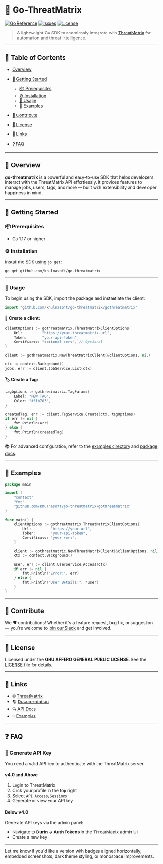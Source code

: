 # 🚀 Go-ThreatMatrix

[![Go Reference](https://pkg.go.dev/badge/github.com/khulnasoft/go-threatmatrix.svg)](https://pkg.go.dev/github.com/khulnasoft/go-threatmatrix)
[![Issues](https://img.shields.io/github/issues/khulnasoft/go-threatmatrix?color=blue&logo=github&logoColor=white&style=flat-square)](https://github.com/khulnasoft/go-threatmatrix/issues)
[![License](https://img.shields.io/github/license/khulnasoft/go-threatmatrix?color=blueviolet&logo=open-source-initiative&style=flat-square)](https://github.com/khulnasoft/go-threatmatrix/blob/main/LICENSE)

> A lightweight Go SDK to seamlessly integrate with [ThreatMatrix](https://github.com/khulnasoft/ThreatMatrix) for automation and threat intelligence.

---

## 📘 Table of Contents

* [Overview](#-overview)
* [🚀 Getting Started](#-getting-started)

  * [📦 Prerequisites](#-prerequisites)
  * [⚙️ Installation](#️-installation)
  * [📌 Usage](#-usage)
  * [🧪 Examples](#-examples)
* [🤝 Contribute](#-contribute)
* [📄 License](#-license)
* [🔗 Links](#-links)
* [❓ FAQ](#-faq)

---

## 📖 Overview

**go-threatmatrix** is a powerful and easy-to-use SDK that helps developers interact with the ThreatMatrix API effortlessly. It provides features to manage jobs, users, tags, and more — built with extensibility and developer happiness in mind.

---

## 🚀 Getting Started

### 📦 Prerequisites

* Go 1.17 or higher

### ⚙️ Installation

Install the SDK using `go get`:

```bash
go get github.com/khulnasoft/go-threatmatrix
```

---

### 📌 Usage

To begin using the SDK, import the package and instantiate the client:

```go
import "github.com/khulnasoft/go-threatmatrix/gothreatmatrix"
```

#### 🔐 Create a client:

```go
clientOptions := gothreatmatrix.ThreatMatrixClientOptions{
	Url:         "https://your-threatmatrix-url",
	Token:       "your-api-token",
	Certificate: "optional-cert", // Optional
}

client := gothreatmatrix.NewThreatMatrixClient(&clientOptions, nil)

ctx := context.Background()
jobs, err := client.JobService.List(ctx)
```

#### 🏷️ Create a Tag:

```go
tagOptions := gothreatmatrix.TagParams{
	Label: "NEW TAG",
	Color: "#ffb703",
}

createdTag, err := client.TagService.Create(ctx, tagOptions)
if err != nil {
	fmt.Println(err)
} else {
	fmt.Println(createdTag)
}
```

📚 For advanced configuration, refer to the [examples directory](./examples/) and [package docs](https://pkg.go.dev/github.com/khulnasoft/go-threatmatrix).

---

## 🧪 Examples

```go
package main

import (
	"context"
	"fmt"
	"github.com/khulnasoft/go-threatmatrix/gothreatmatrix"
)

func main() {
	clientOptions := gothreatmatrix.ThreatMatrixClientOptions{
		Url:         "https://your-url",
		Token:       "your-api-token",
		Certificate: "your-cert",
	}

	client := gothreatmatrix.NewThreatMatrixClient(&clientOptions, nil)
	ctx := context.Background()

	user, err := client.UserService.Access(ctx)
	if err != nil {
		fmt.Println("Error:", err)
	} else {
		fmt.Println("User Details:", *user)
	}
}
```

---

## 🤝 Contribute

We ❤️ contributions! Whether it's a feature request, bug fix, or suggestion — you're welcome to [join our Slack](https://honeynetpublic.slack.com/archives/C01KVGMAKL6) and get involved.

---

## 📄 License

Licensed under the **GNU AFFERO GENERAL PUBLIC LICENSE**. See the [LICENSE](https://github.com/khulnasoft/go-threatmatrix/blob/main/LICENSE) file for details.

---

## 🔗 Links

* 🌐 [ThreatMatrix](https://github.com/khulnasoft/ThreatMatrix)
* 📚 [Documentation](https://threatmatrix.readthedocs.io/en/latest/)
* 🔍 [API Docs](https://threatmatrix.readthedocs.io/en/latest/Redoc.html)
* 💡 [Examples](./examples/)

---

## ❓ FAQ

### 🔑 Generate API Key

You need a valid API key to authenticate with the ThreatMatrix server.

#### v4.0 and Above

1. Login to ThreatMatrix
2. Click your profile in the top right
3. Select `API Access/Sessions`
4. Generate or view your API key

#### Below v4.0

Generate API keys via the admin panel:

* Navigate to **Durin → Auth Tokens** in the ThreatMatrix admin UI
* Create a new key

---

Let me know if you'd like a version with badges aligned horizontally, embedded screenshots, dark theme styling, or monospace improvements.
